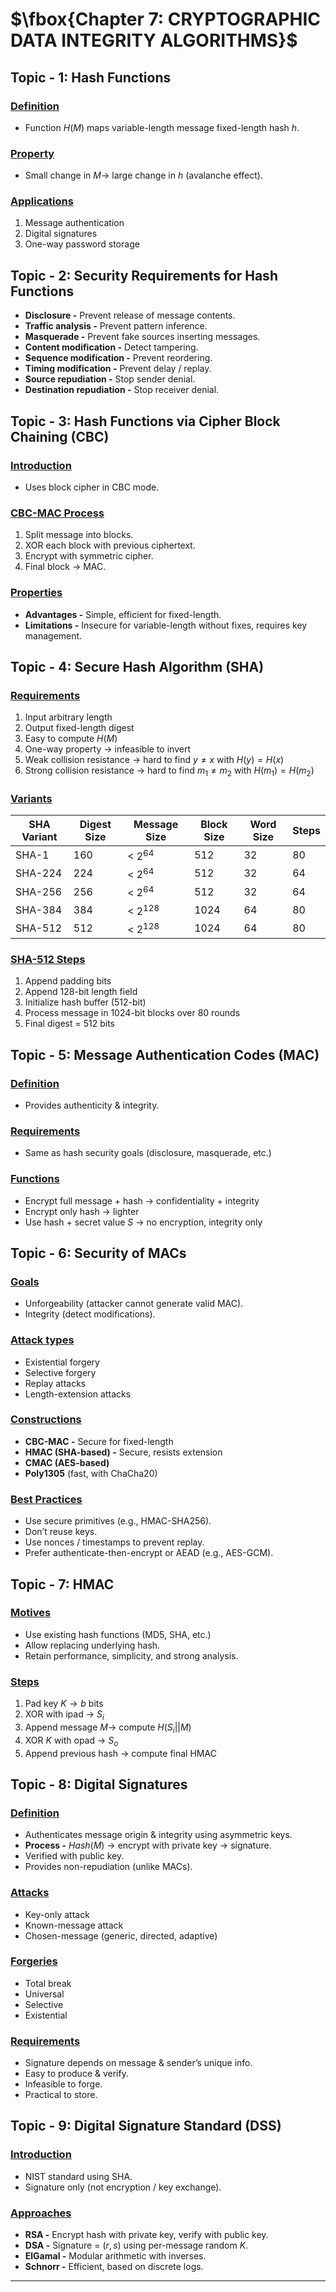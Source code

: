 # $\fbox{Chapter 7: CRYPTOGRAPHIC DATA INTEGRITY ALGORITHMS}$





## **Topic - 1: Hash Functions**

### <u>Definition</u>

- Function $H(M)$ maps variable-length message fixed-length hash $h$.


### <u>Property</u>

- Small change in $M \rightarrow$ large change in $h$ (avalanche effect).


### <u>Applications</u>

1. Message authentication
2. Digital signatures
3. One-way password storage



## **Topic - 2: Security Requirements for Hash Functions**

- **Disclosure -**  Prevent release of message contents.
- **Traffic analysis -** Prevent pattern inference.
- **Masquerade -** Prevent fake sources inserting messages.
- **Content modification -** Detect tampering.
- **Sequence modification -** Prevent reordering.
- **Timing modification -** Prevent delay / replay.
- **Source repudiation -** Stop sender denial.
- **Destination repudiation -** Stop receiver denial.



## **Topic - 3: Hash Functions via Cipher Block Chaining (CBC)**

### <u>Introduction</u>

- Uses block cipher in CBC mode.


### <u>CBC-MAC Process</u>

1. Split message into blocks.
2. XOR each block with previous ciphertext.
3. Encrypt with symmetric cipher.
4. Final block $\rightarrow$ MAC.


### <u>Properties</u>

- **Advantages -** Simple, efficient for fixed-length.
- **Limitations -** Insecure for variable-length without fixes, requires key management.



## **Topic - 4: Secure Hash Algorithm (SHA)**

### <u>Requirements</u>

1. Input arbitrary length
2. Output fixed-length digest
3. Easy to compute $H(M)$
4. One-way property $\rightarrow$ infeasible to invert
5. Weak collision resistance $\rightarrow$ hard to find $y \neq x$ with $H(y)=H(x)$
6. Strong collision resistance $\rightarrow$ hard to find $m_1 \neq m_2$ with $H(m_1)=H(m_2)$


### <u>Variants</u>

| SHA Variant | Digest Size | Message Size | Block Size | Word Size | Steps |
|-------------|-------------|--------------|------------|-----------|-------|
| SHA-1       | 160         | < $2^{64}$   | 512        | 32        | 80    |
| SHA-224     | 224         | < $2^{64}$   | 512        | 32        | 64    |
| SHA-256     | 256         | < $2^{64}$   | 512        | 32        | 64    |
| SHA-384     | 384         | < $2^{128}$  | 1024       | 64        | 80    |
| SHA-512     | 512         | < $2^{128}$  | 1024       | 64        | 80    |


### <u>SHA-512 Steps</u>

1. Append padding bits
2. Append 128-bit length field
3. Initialize hash buffer (512-bit)
4. Process message in 1024-bit blocks over 80 rounds
5. Final digest = 512 bits



## **Topic - 5: Message Authentication Codes (MAC)**

### <u>Definition</u>

- Provides authenticity & integrity.


### <u>Requirements</u>

- Same as hash security goals (disclosure, masquerade, etc.)


### <u>Functions</u>

- Encrypt full message + hash → confidentiality + integrity
- Encrypt only hash → lighter
- Use hash + secret value $S$ → no encryption, integrity only



## **Topic - 6: Security of MACs**

### <u>Goals</u>

- Unforgeability (attacker cannot generate valid MAC).
- Integrity (detect modifications).


### <u>Attack types</u>

- Existential forgery
- Selective forgery
- Replay attacks
- Length-extension attacks


### <u>Constructions</u>

- **CBC-MAC -** Secure for fixed-length
- **HMAC (SHA-based) -** Secure, resists extension
- **CMAC (AES-based)**
- **Poly1305** (fast, with ChaCha20)


### <u>Best Practices</u>

- Use secure primitives (e.g., HMAC-SHA256).
- Don’t reuse keys.
- Use nonces / timestamps to prevent replay.
- Prefer authenticate-then-encrypt or AEAD (e.g., AES-GCM).



## **Topic - 7: HMAC**

### <u>Motives</u>

- Use existing hash functions (MD5, SHA, etc.)
- Allow replacing underlying hash.
- Retain performance, simplicity, and strong analysis.


### <u>Steps</u>

1. Pad key $K \rightarrow b$ bits
2. XOR with ipad $\rightarrow$ $S_i$
3. Append message $M \rightarrow$ compute $H(S_i||M)$
4. XOR $K$ with opad $\rightarrow$ $S_o$
5. Append previous hash $\rightarrow$ compute final HMAC



## **Topic - 8: Digital Signatures**  


### <u>Definition</u>

- Authenticates message origin & integrity using asymmetric keys.
- **Process -** $Hash(M)$ $\rightarrow$ encrypt with private key $\rightarrow$ signature.
- Verified with public key.
- Provides non-repudiation (unlike MACs).


### <u>Attacks</u>

- Key-only attack
- Known-message attack
- Chosen-message (generic, directed, adaptive)


### <u>Forgeries</u>

- Total break
- Universal
- Selective
- Existential


### <u>Requirements</u>

- Signature depends on message & sender’s unique info.
- Easy to produce & verify.
- Infeasible to forge.
- Practical to store.



## **Topic - 9: Digital Signature Standard (DSS)**

### <u>Introduction</u>

- NIST standard using SHA.
- Signature only (not encryption / key exchange).


### <u>Approaches</u>

- **RSA -** Encrypt hash with private key, verify with public key.
- **DSA -** Signature = $(r,s)$ using per-message random $K$.
- **ElGamal -** Modular arithmetic with inverses.
- **Schnorr -** Efficient, based on discrete logs.

---
